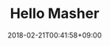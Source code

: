 ---
title: Hello Masher
description: 
author:
image: interview-bg.jpg
date: 2018-02-21T00:41:58+09:00
type: post
draft: true
---